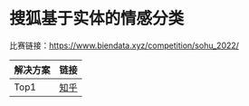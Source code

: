 # 搜狐基于实体的情感分类
比赛链接：https://www.biendata.xyz/competition/sohu_2022/

| 解决方案 | 链接 | 
| ---- | ---- |
| Top1 | [知乎](https://zhuanlan.zhihu.com/p/533808475)|